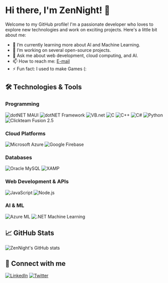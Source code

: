 # Hi there, I'm ZenNight! 👋

Welcome to my GitHub profile! I'm a passionate developer who loves to explore new technologies and work on exciting projects. Here's a little bit about me:

- 🌱 I’m currently learning more about AI and Machine Learning.
- 🔭 I’m working on several open-source projects.
- 💬 Ask me about web development, cloud computing, and AI.
- 📫 How to reach me: [E-mail](mailto:leonardo.b.reis@outlook.com)
- ⚡ Fun fact: I used to make Games (:

## 🛠️ Technologies & Tools

### Programming
![dotNET MAUI](https://img.shields.io/badge/-dotNET%20MAUI-512BD4?logo=dotnet&logoColor=fff)
![dotNET Framework](https://img.shields.io/badge/-dotNET%20Framework-512BD4?logo=dotnet&logoColor=fff)
![VB.net](https://img.shields.io/badge/-VB.net-512BD4?logo=dotnet&logoColor=fff)
![C](https://img.shields.io/badge/-C-A8B9CC?logo=c&logoColor=fff)
![C++](https://img.shields.io/badge/-C++-00599C?logo=cplusplus&logoColor=fff)
![C#](https://img.shields.io/badge/-C%23-239120?logo=csharp&logoColor=fff)
![Python](https://img.shields.io/badge/-Python-3776AB?logo=python&logoColor=fff)
![Clickteam Fusion 2.5](https://img.shields.io/badge/-Clickteam%20Fusion%202.5-FF0000?logo=clickteam&logoColor=fff)

### Cloud Platforms
![Microsoft Azure](https://img.shields.io/badge/-Microsoft%20Azure-0078D4?logo=microsoft-azure&logoColor=fff)
![Google Firebase](https://img.shields.io/badge/-Google%20Firebase-FFCA28?logo=firebase&logoColor=fff)

### Databases
![Oracle MySQL](https://img.shields.io/badge/-Oracle%20MySQL-4479A1?logo=mysql&logoColor=fff)
![XAMP](https://img.shields.io/badge/-XAMP-FB7A24?logo=xampp&logoColor=fff)

### Web Development & APIs
![JavaScript](https://img.shields.io/badge/-JavaScript-F7DF1E?logo=javascript&logoColor=000)
![Node.js](https://img.shields.io/badge/-Node.js-339933?logo=node.js&logoColor=fff)

### AI & ML
![Azure ML](https://img.shields.io/badge/-Azure%20ML-0078D4?logo=microsoft-azure&logoColor=fff)
![.NET Machine Learning](https://img.shields.io/badge/-.NET%20Machine%20Learning-512BD4?logo=dotnet&logoColor=fff)

## 📈 GitHub Stats

![ZenNight's GitHub stats](https://github-readme-stats.vercel.app/api?username=ZenNight&show_icons=true&theme=radical)

## 🔗 Connect with me

[![LinkedIn](https://img.shields.io/badge/-LinkedIn-0077B5?logo=linkedin&logoColor=fff)](https://www.linkedin.com/in/ZenNight/)
[![Twitter](https://img.shields.io/badge/-Twitter-1DA1F2?logo=twitter&logoColor=fff)](https://twitter.com/ZenNight)
